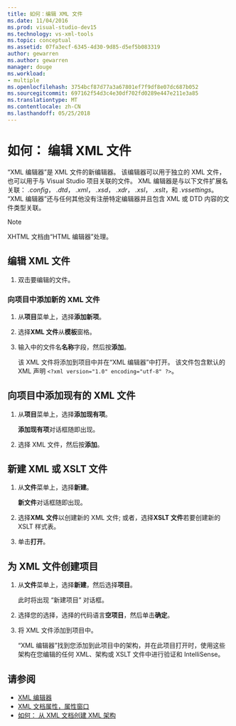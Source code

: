 ```yaml
---
title: 如何：编辑 XML 文件
ms.date: 11/04/2016
ms.prod: visual-studio-dev15
ms.technology: vs-xml-tools
ms.topic: conceptual
ms.assetid: 07fa3ecf-6345-4d30-9d85-d5ef5b083319
author: gewarren
ms.author: gewarren
manager: douge
ms.workload:
- multiple
ms.openlocfilehash: 3754bcf87d77a3a67801ef7f9df8e07dc687b052
ms.sourcegitcommit: 697162f54d3c4e30df702fd0289e447e211e3a85
ms.translationtype: MT
ms.contentlocale: zh-CN
ms.lasthandoff: 05/25/2018
---
```

# <a name="how-to-edit-xml-files"></a>如何： 编辑 XML 文件

“XML 编辑器”是 XML 文件的新编辑器。 该编辑器可以用于独立的 XML 文件，也可以用于与 Visual Studio 项目关联的文件。 XML 编辑器是与以下文件扩展名关联： *.config*， *.dtd*， *.xml*， *.xsd*， *.xdr*， *.xsl*， *.xslt*，和 *.vssettings*。 “XML 编辑器”还与任何其他没有注册特定编辑器并且包含 XML 或 DTD 内容的文件类型关联。

> [!NOTE]
> XHTML 文档由“HTML 编辑器”处理。

## <a name="to-edit-an-xml-file"></a>编辑 XML 文件

1.  双击要编辑的文件。

### <a name="to-add-a-new-xml-file-to-a-project"></a>向项目中添加新的 XML 文件

1.  从**项目**菜单上，选择**添加新项**。

2.  选择**XML 文件**从**模板**窗格。

3.  输入中的文件名**名称**字段，然后按**添加**。

     该 XML 文件将添加到项目中并在“XML 编辑器”中打开。 该文件包含默认的 XML 声明 `<?xml version="1.0" encoding="utf-8" ?>`。

## <a name="to-add-an-existing-xml-file-to-a-project"></a>向项目中添加现有的 XML 文件

1.  从**项目**菜单上，选择**添加现有项**。

     **添加现有项**对话框随即出现。

2.  选择 XML 文件，然后按**添加**。

## <a name="to-create-a-new-xml-or-xslt-file"></a>新建 XML 或 XSLT 文件

1.  从**文件**菜单上，选择**新建**。

     **新文件**对话框随即出现。

2.  选择**XML 文件**以创建新的 XML 文件; 或者，选择**XSLT 文件**若要创建新的 XSLT 样式表。

3.  单击**打开**。

## <a name="to-create-a-project-for-xml-files"></a>为 XML 文件创建项目

1.  从**文件**菜单上，选择**新建**，然后选择**项目**。

     此时将出现 “新建项目” 对话框。

2.  选择您的选择，选择的代码语言**空项目**，然后单击**确定**。

3.  将 XML 文件添加到项目中。

     “XML 编辑器”找到您添加到此项目中的架构，并在此项目打开时，使用这些架构在您编辑的任何 XML、架构或 XSLT 文件中进行验证和 IntelliSense。

## <a name="see-also"></a>请参阅

- [XML 编辑器](../xml-tools/xml-editor.md)
- [XML 文档属性，属性窗口](../xml-tools/xml-document-properties-properties-window.md)
- [如何： 从 XML 文档创建 XML 架构](../xml-tools/how-to-create-an-xml-schema-from-an-xml-document.md)